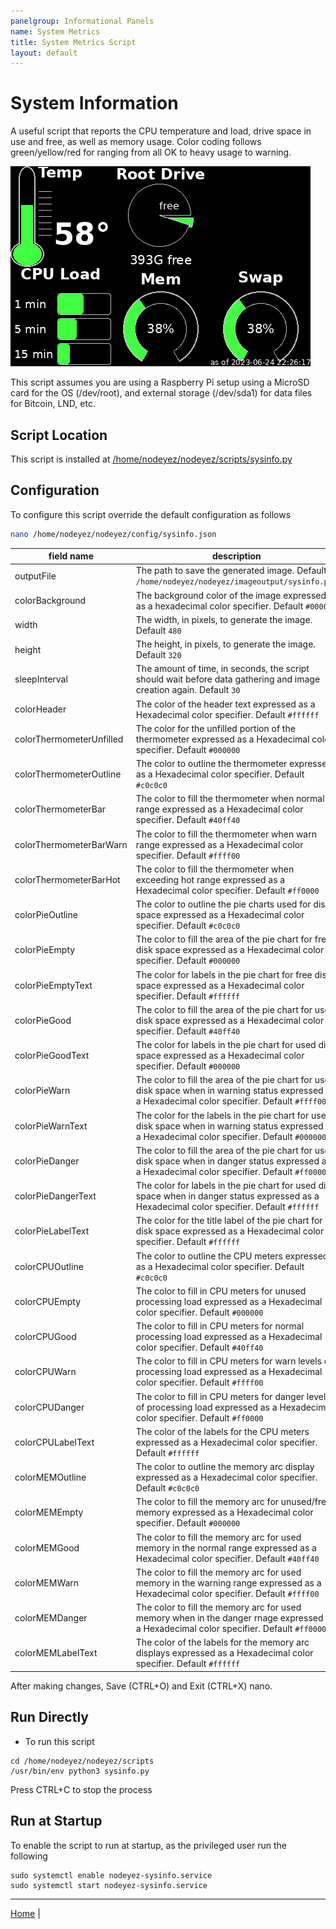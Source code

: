 ```yaml
---
panelgroup: Informational Panels
name: System Metrics
title: System Metrics Script
layout: default
---
```


# System Information

A useful script that reports the CPU temperature and load, drive space in use 
and free, as well as memory usage.  Color coding follows green/yellow/red for
ranging from all OK to heavy usage to warning.

![sample system info panel](../images/sysinfo.png)

This script assumes you are using a Raspberry Pi setup using a MicroSD card for
the OS (/dev/root), and external storage (/dev/sda1) for data files for Bitcoin,
LND, etc.

## Script Location

This script is installed at
[/home/nodeyez/nodeyez/scripts/sysinfo.py](../scripts/sysinfo.py)


## Configuration

To configure this script override the default configuration as follows

```sh
nano /home/nodeyez/nodeyez/config/sysinfo.json
```

| field name | description |
| --- | --- |
| outputFile | The path to save the generated image. Default `/home/nodeyez/nodeyez/imageoutput/sysinfo.png` |
| colorBackground | The background color of the image expressed as a hexadecimal color specifier. Default `#000000` |
| width | The width, in pixels, to generate the image. Default `480` |
| height | The height, in pixels, to generate the image. Default `320` |
| sleepInterval | The amount of time, in seconds, the script should wait before data gathering and image creation again. Default `30` |
| colorHeader | The color of the header text expressed as a Hexadecimal color specifier. Default `#ffffff` |
| colorThermometerUnfilled | The color for the unfilled portion of the thermometer expressed as a Hexadecimal color specifier. Default `#000000` |
| colorThermometerOutline | The color to outline the thermometer expressed as a Hexadecimal color specifier. Default `#c0c0c0` |
| colorThermometerBar | The color to fill the thermometer when normal range expressed as a Hexadecimal color specifier. Default `#40ff40` |
| colorThermometerBarWarn | The color to fill the thermometer when warn range expressed as a Hexadecimal color specifier. Default `#ffff00` |
| colorThermometerBarHot | The color to fill the thermometer when exceeding hot range expressed as a Hexadecimal color specifier. Default `#ff0000` |
| colorPieOutline | The color to outline the pie charts used for disk space expressed as a Hexadecimal color specifier. Default `#c0c0c0` |
| colorPieEmpty | The color to fill the area of the pie chart for free disk space expressed as a Hexadecimal color specifier. Default `#000000` |
| colorPieEmptyText | The color for labels in the pie chart for free disk space expressed as a Hexadecimal color specifier. Default `#ffffff` |
| colorPieGood | The color to fill the area of the pie chart for used disk space expressed as a Hexadecimal color specifier. Default `#40ff40` |
| colorPieGoodText | The color for labels in the pie chart for used disk space expressed as a Hexadecimal color specifier. Default `#000000` |
| colorPieWarn | The color to fill the area of the pie chart for used disk space when in warning status expressed as a Hexadecimal color specifier. Default `#ffff00` |
| colorPieWarnText | The color for the labels in the pie chart for used disk space when in warning status expressed as a Hexadecimal color specifier. Default `#000000` |
| colorPieDanger | The color to fill the area of the pie chart for used disk space when in danger status expressed as a Hexadecimal color specifier. Default `#ff0000` |
| colorPieDangerText | The color for labels in the pie chart for used disk space when in danger status expressed as a Hexadecimal color specifier. Default `#ffffff` |
| colorPieLabelText | The color for the title label of the pie chart for disk space expressed as a Hexadecimal color specifier. Default `#ffffff` |
| colorCPUOutline | The color to outline the CPU meters expressed as a Hexadecimal color specifier. Default `#c0c0c0` |
| colorCPUEmpty | The color to fill in CPU meters for unused processing load expressed as a Hexadecimal color specifier. Default `#000000` |
| colorCPUGood | The color to fill in CPU meters for normal processing load expressed as a Hexadecimal color specifier. Default `#40ff40` |
| colorCPUWarn | The color to fill in CPU meters for warn levels of processing load expressed as a Hexadecimal color specifier. Default `#ffff00` |
| colorCPUDanger | The color to fill in CPU meters for danger levels of processing load expressed as a Hexadecimal color specifier. Default `#ff0000` |
| colorCPULabelText | The color of the labels for the CPU meters expressed as a Hexadecimal color specifier. Default `#ffffff` |
| colorMEMOutline | The color to outline the memory arc display expressed as a Hexadecimal color specifier. Default `#c0c0c0` |
| colorMEMEmpty | The color to fill the memory arc for unused/free memory expressed as a Hexadecimal color specifier. Default `#000000` |
| colorMEMGood | The color to fill the memory arc for used memory in the normal range expressed as a Hexadecimal color specifier. Default `#40ff40` |
| colorMEMWarn | The color to fill the memory arc for used memory in the warning range expressed as a Hexadecimal color specifier. Default `#ffff00` |
| colorMEMDanger | The color to fill the memory arc for used memory when in the danger rnage expressed as a Hexadecimal color specifier. Default `#ff0000` |
| colorMEMLabelText | The color of the labels for the memory arc displays expressed as a Hexadecimal color specifier. Default `#ffffff` |

After making changes, Save (CTRL+O) and Exit (CTRL+X) nano.

## Run Directly

* To run this script

```shell
cd /home/nodeyez/nodeyez/scripts
/usr/bin/env python3 sysinfo.py
```

Press CTRL+C to stop the process

## Run at Startup

To enable the script to run at startup, as the privileged user run the following

```shell
sudo systemctl enable nodeyez-sysinfo.service
sudo systemctl start nodeyez-sysinfo.service
```

---

[Home](../) | 

